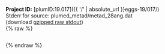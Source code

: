 **Project ID:** [plumID:19.017]({{ '/' | absolute_url }}eggs-19/017/)  
Stderr for source:  plumed_metad/metad_28ang.dat   
(download [gzipped raw stdout](metad_28ang.dat.plumed_master.stdout.txt.gz))  
{% raw %}
<pre>
</pre>
{% endraw %}
